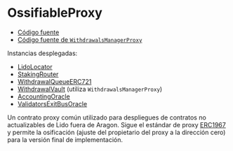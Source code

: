 # OssifiableProxy

- [Código fuente](https://github.com/lidofinance/lido-dao/blob/master/contracts/0.8.9/proxy/OssifiableProxy.sol)
- [Código fuente de `WithdrawalsManagerProxy`](https://github.com/lidofinance/withdrawals-manager-stub/blob/main/contracts/WithdrawalsManagerProxy.sol)

Instancias desplegadas:

- [LidoLocator](/contracts/lido-locator)
- [StakingRouter](/contracts/staking-router)
- [WithdrawalQueueERC721](/contracts/withdrawal-queue-erc721)
- [WithdrawalVault](/contracts/withdrawal-vault) (utiliza `WithdrawalsManagerProxy`)
- [AccountingOracle](/contracts/accounting-oracle)
- [ValidatorsExitBusOracle](/contracts/validators-exit-bus-oracle)

Un contrato proxy común utilizado para despliegues de contratos no actualizables de Lido fuera de Aragon.
Sigue el estándar de proxy [ERC1967](https://eips.ethereum.org/EIPS/eip-1967) y permite la osificación (ajuste del propietario del proxy a la dirección cero) para la versión final de implementación.
